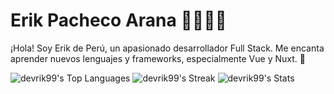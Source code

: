 # Erik Pacheco Arana 👨‍💻🇵🇪

¡Hola! Soy Erik de Perú, un apasionado desarrollador Full Stack. Me encanta aprender nuevos lenguajes y frameworks, especialmente Vue y Nuxt. 🚀

![devrik99's Top Languages](https://github-readme-stats.vercel.app/api/top-langs/?username=devrik99&theme=vue-dark&show_icons=true&hide_border=true&layout=compact)
![devrik99's Streak](https://github-readme-streak-stats.herokuapp.com/?user=devrik99&theme=vue-dark&hide_border=true)
![devrik99's Stats](https://github-readme-stats.vercel.app/api?username=devrik99&theme=vue-dark&show_icons=true&hide_border=true&count_private=true)

